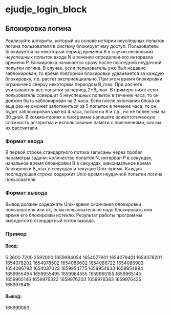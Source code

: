 # ejudje_login_block
## Блокировка логина
Реализуйте алгоритм, который на основе истории неуспешных попыток логина
пользователя в систему блокирует ему доступ.
Пользователь блокируется на некоторый период времени B в случае
нескольких неуспешных попыток входа N в течение определенного интервала
времени P.
Блокировка начинается сразу после последней неудачной попытки логина.
В случае, если пользователь уже был недавно заблокирован, то время
повторной блокировки удваивается за каждую блокировку, т.е. растет
экспоненциально. При этом время блокировки ограничено сверху некоторым
периодом B_max.
При расчете учитываются все попытки за период 2*B_max.
В примере ниже если пользователь совершит 5 неуспешных попыток в течение
часа, то он должен быть заблокирован на 2 часа. Если после окончания блока
он еще раз не сможет залогиниться за 5 попыток в течение часа, то он будет
заблокирован уже на 4 часа, потом на 8 и т.д., но не более чем на 30 дней.
В комментариях к программе напишите асимптотическую сложность
алгоритма и использование памяти с пояснениями, как вы их рассчитали.
### Формат ввода
В первой строке стандартного потока записаны через пробел параметры
задачи: количество попыток N, интервал P в секундах, начальное время
блокировки B в секундах, максимальное время блокировки B_max в секундах и
текущее Unix-время.
Каждая последующая строка содержит Unix-время неудачной попытки логина
пользователя
### Формат вывода
Вывод должен содержать Unix-время окончания блокировки пользователя или
ok, если пользователя не надо блокировать или время его блокировки истекло.
Результат работы программы выводится в стандартный поток вывода.
### Пример
#### Ввод:
5 3600 7200 2592000 1659984054
1654077601
1654079401
1654078201
1654078202
1654078502
1654086602
1654086722
1654086903
1654086783
1654087023
1659954775
1659954833
1659954894
1659955494
1659955495
1659964555
1659965155
1659965145
1659965146
1659976323
1659976203
1659976383
1659976435
1659976415
#### Вывод:
165999083
